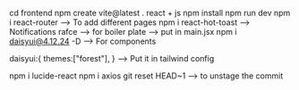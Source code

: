 cd frontend
npm create vite@latest .
react + js
npm install
npm run dev
npm i react-router --> To add different pages
npm i react-hot-toast --> Notifications
rafce --> for boiler plate
<Toaster /> --> put in main.jsx
npm i daisyui@4.12.24 -D  --> For components

daisyui:{
    themes:["forest"],
  }  --> Put it in tailwind config

npm i lucide-react
 npm i axios
 git reset HEAD~1 --> to unstage the commit 